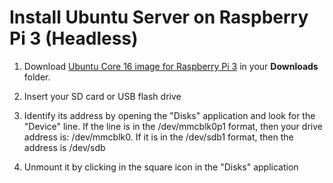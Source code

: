 # Install Ubuntu Server on Raspberry Pi 3 (Headless)

1. Download [Ubuntu Core 16 image for Raspberry Pi 3](http://cdimage.ubuntu.com/ubuntu-core/16/stable/current/ubuntu-core-16-pi3.img.xz) in your **Downloads** folder.

2. Insert your SD card or USB flash drive

3. Identify its address by opening the "Disks" application and look for the "Device" line. If the line is in the /dev/mmcblk0p1 format, then your drive address is: /dev/mmcblk0. If it is in the /dev/sdb1 format, then the address is /dev/sdb

4. Unmount it by clicking in the square icon in the "Disks" application

